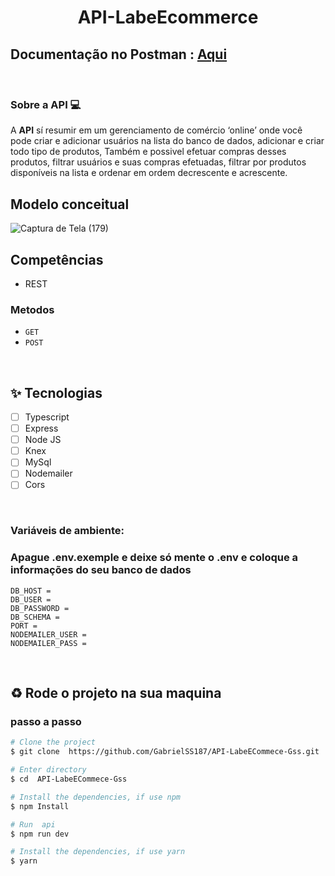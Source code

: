 <h1 align="center">API-LabeEcommerce</h1>

## Documentação no Postman : [Aqui](https://documenter.getpostman.com/view/18692384/UyxdKU7V)

<br />

### Sobre a **API**  💻
A **API** sí resumir em um gerenciamento de comércio ‘online’ onde você pode criar e adicionar usuários na lista do banco de dados, adicionar e criar todo tipo de produtos, Também e possivel efetuar compras desses produtos, filtrar usuários e suas compras efetuadas, filtrar por produtos disponíveis na lista e ordenar em ordem decrescente e acrescente.

## Modelo conceitual
![Captura de Tela (179)](https://user-images.githubusercontent.com/86306877/179550127-6602b74c-2c04-4e30-9149-025fdf692e35.png)

## Competências
- REST

### Metodos
- `GET`
- `POST`

<br />

## ✨ Tecnologias

-   [ ] Typescript
-   [ ] Express
-   [ ] Node JS
-   [ ] Knex
-   [ ] MySql
-   [ ] Nodemailer
-   [ ] Cors

<br />

### Variáveis de ambiente:
### Apague **.env.exemple** e deixe só mente o **.env**  e coloque a informações do seu banco de dados
``` env
DB_HOST = 
DB_USER = 
DB_PASSWORD = 
DB_SCHEMA = 
PORT = 
NODEMAILER_USER = 
NODEMAILER_PASS = 
```

<br />

## ♻ Rode o projeto na sua maquina

### passo a passo

```bash
# Clone the project
$ git clone  https://github.com/GabrielSS187/API-LabeECommece-Gss.git
```

```bash
# Enter directory
$ cd  API-LabeECommece-Gss
```

```bash
# Install the dependencies, if use npm
$ npm Install
```

```bash
# Run  api
$ npm run dev
```

```bash
# Install the dependencies, if use yarn
$ yarn
```
